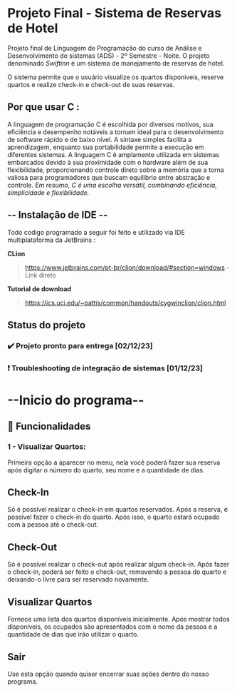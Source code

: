 # Projeto Final - Sistema de Reservas de Hotel
Projeto final de Linguagem de Programação do curso de Análise e Desenvolvimento de sistemas (ADS) - 2º Semestre - Noite. O projeto denominado _Swiftinn_ é um sistema de manejamento de reservas de hotel. 

O sistema permite que o usuário visualize os quartos disponiveis, reserve quartos e realize check-in e check-out de suas reservas. 

## Por que usar C :

A linguagem de programação C é escolhida por diversos motivos, sua eficiência e desempenho notáveis a tornam ideal para o desenvolvimento de software rápido e de baixo nível. A sintaxe simples facilita a aprendizagem, enquanto sua portabilidade permite a execução em diferentes sistemas. A linguagem C é amplamente utilizada em sistemas embarcados devido à sua proximidade com o hardware além de sua flexibilidade, proporcionando controle direto sobre a memória que a torna valiosa para programadores que buscam equilíbrio entre abstração e controle. _Em resumo, C é uma escolha versátil, combinando eficiência, simplicidade e flexibilidade._

## -- Instalação de IDE --
Todo codigo programado a seguir foi feito e utilizado via IDE multiplataforma da JetBrains : 

**CLion** 
  >https://www.jetbrains.com/pt-br/clion/download/#section=windows - Link direto

**Tutorial de download** 
  >https://ics.uci.edu/~pattis/common/handouts/cygwinclion/clion.html

## Status do projeto 
  ### ✔️ Projeto pronto para entrega [02/12/23]
  ### ❗  Troubleshooting de integração de sistemas [01/12/23]

# --Inicio do programa--

## 🔨 Funcionalidades 
### 1 - Visualizar Quartos:
Primeira opção a aparecer no menu, nela você poderá fazer sua reserva após digitar o número do quarto, seu nome e a quantidade de dias.


## Check-In
Só é possível realizar o check-in em quartos reservados. Após a reserva, é possível fazer o check-in do quarto. Após isso, o quarto estará ocupado com a pessoa até o check-out.

## Check-Out
Só é possível realizar o check-out após realizar algum check-in. Após fazer o check-in, poderá ser feito o check-out, removendo a pessoa do quarto e deixando-o livre para ser reservado novamente.

## Visualizar Quartos
Fornece uma lista dos quartos disponíveis inicialmente. Após mostrar todos disponíveis, os ocupados são apresentados com o nome da pessoa e a quantidade de dias que irão utilizar o quarto.

## Sair
Use esta opção quando quiser encerrar suas ações dentro do nosso programa.
